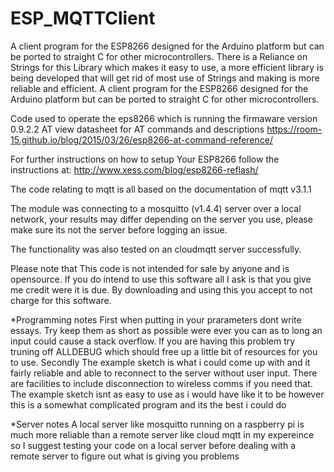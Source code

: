 # ESP_MQTTClient
A client program for the ESP8266 designed for the 
Arduino platform but can be ported to straight C 
for other microcontrollers. There is a Reliance
on Strings for this Library which makes it easy
to use, a more efficient library is being developed
that will get rid of most use of Strings and
making is more reliable and efficient.
A client program for the ESP8266 designed for the
Arduino platform but can be ported to straight C
for other microcontrollers.

Code used to operate the eps8266 which is running
the firmaware version 0.9.2.2 AT
view datasheet for AT commands and descriptions
https://room-15.github.io/blog/2015/03/26/esp8266-at-command-reference/

For further instructions on how to setup
Your ESP8266 follow the instructions at:
http://www.xess.com/blog/esp8266-reflash/

The code relating to mqtt is all based
on the documentation of mqtt v3.1.1

The module was connecting to a mosquitto
(v1.4.4) server over a local network,
your results may differ depending on
the server you use, please make sure its
not the server before logging an issue.

The functionality was also tested on an
cloudmqtt server successfully.

Please note that This code is not
intended for sale by anyone and is
opensource. If you do intend to use
this software all I ask is that you
give me credit were it is due. By
downloading and using this you accept
to not charge for this software.

*Programming notes
First when putting in your prarameters dont 
write essays. Try keep them as short 
as possible were ever you can as to 
long an input could cause a stack 
overflow. If you are having this 
problem try truning off ALLDEBUG
which should free up a little bit 
of resources for you to use. Secondly
The example sketch is what i could
come up with and it fairly reliable
and able to reconnect to the server
without user input. There are facilities
to include disconnection to wireless comms
if you need that. The example sketch isnt 
as easy to use as i would have like it to 
be however this is a somewhat complicated 
program and its the best i could do

*Server notes
A local server like mosquitto running
on a raspberry pi is much more reliable
than a remote server like cloud mqtt in
my expereince so I suggest testing your 
code on a local server before dealing
with a remote server to figure out what
is giving you problems
